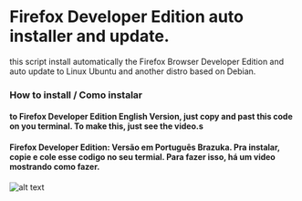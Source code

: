 # Firefox Developer Edition auto installer and update.
this script install automatically the Firefox Browser Developer Edition and auto update to Linux Ubuntu and another distro based on Debian.

### How to install / Como instalar

####  to Firefox Developer Edition English Version, just copy and past this code on you terminal. To make this, just see the video.s



####  Firefox Developer Edition:  Versão em Português Brazuka. Pra instalar, copie e cole esse codigo no seu termial. Para fazer isso, há um video mostrando como fazer.


![alt text](https://github.com/atorresbr/firefox-developer-sh/blob/main/img/firefox-developer-edition-installer-and-update-to-linux.jpg)
